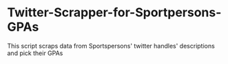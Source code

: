 # Twitter-Scrapper-for-Sportpersons-GPAs
This script scraps data from Sportspersons' twitter handles' descriptions and pick their GPAs
